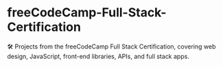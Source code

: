 # freeCodeCamp-Full-Stack-Certification
🛠️ Projects from the freeCodeCamp Full Stack Certification, covering web design, JavaScript, front-end libraries, APIs, and full stack apps.
